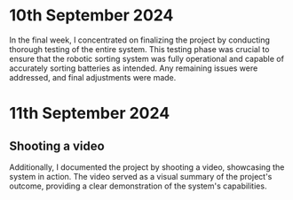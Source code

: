 # 10th September 2024
In the final week, I concentrated on finalizing the project by conducting thorough testing of the entire system. This testing phase was crucial to ensure that the robotic sorting system was fully operational and capable of accurately sorting batteries as intended. Any remaining issues were addressed, and final adjustments were made. 



# 11th September 2024
## Shooting a video
Additionally, I documented the project by shooting a video, showcasing the system in action. The video served as a visual summary of the project's outcome, providing a clear demonstration of the system's capabilities.
